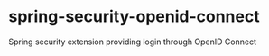 spring-security-openid-connect
==============================

Spring security extension providing login through OpenID Connect
